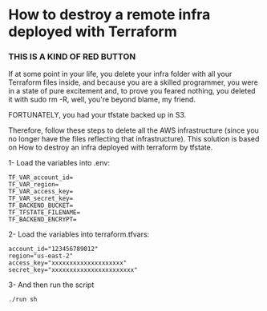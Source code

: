 # How to destroy a remote infra deployed with Terraform

### THIS IS A KIND OF RED BUTTON

If at some point in your life, you delete your infra folder with all your Terraform files inside, and because you are a skilled programmer, you were in a state of pure excitement and, to prove you feared nothing, you deleted it with sudo rm -R, well, you're beyond blame, my friend.

FORTUNATELY, you had your tfstate backed up in S3.

Therefore, follow these steps to delete all the AWS infrastructure (since you no longer have the files reflecting that infrastructure).
This solution is based on How to destroy an infra deployed with terraform by tfstate.

1- Load the variables into .env:

```
TF_VAR_account_id=
TF_VAR_region=
TF_VAR_access_key=
TF_VAR_secret_key=
TF_BACKEND_BUCKET=
TF_TFSTATE_FILENAME=
TF_BACKEND_ENCRYPT=
```
2- Load the variables into terraform.tfvars:

```
account_id="123456789012"
region="us-east-2"
access_key="xxxxxxxxxxxxxxxxxxxx"
secret_key="xxxxxxxxxxxxxxxxxxxxxxx"
```

3- And then run the script 
```bash
./run sh
```
